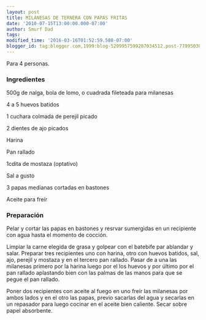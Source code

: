 ```yaml
---
layout: post
title: MILANESAS DE TERNERA CON PAPAS FRITAS
date: '2010-07-15T13:00:00.000-07:00'
author: Smurf Dad
tags: 
modified_time: '2016-03-16T01:52:59.588-07:00'
blogger_id: tag:blogger.com,1999:blog-5299957599287034512.post-7799503067480678328
---
```


Para 4 personas.

<h3>Ingredientes</h3>

500g de nalga, bola de lomo, o cuadrada fileteada para milanesas

4 a 5 huevos batidos

1 cuchara colmada de perejil picado

2 dientes de ajo picados

Harina

Pan rallado

1cdita de mostaza (optativo)

Sal a gusto

3 papas medianas cortadas en bastones

Aceite para freír

<h3>Preparación</h3>

Pelar y cortar las papas en bastones y resrvar sumergidas en un recipiente con agua hasta el momento de cocción.

Limpiar la carne elegida de grasa y golpear con el batebife par ablandar y salar. Preparar tres recipientes uno con harina, otro con huevos batidos, sal, ajo, perejil y mostaza y en el tercero pan rallado. Pasar de a una las milanesas primero por la harina luego por el los huevos y por último por el pan rallado aplastando bien con las palmas de las manos para que se pegue el pan rallado.

Poner dos recipientes con aceite al fuego en uno freír las milanesas por ambos lados y en el otro las papas, previo sacarlas del agua y secarlas en un repasador para luego cocinar en el aceite bien caliente. Secar sobre papel absorbente.

